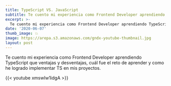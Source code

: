 ```yaml
---
title: TypeScript VS. JavaScript
subtitle: Te cuento mi experiencia como Frontend Developer aprendiendo TypeScript que ventajas y desventajas
excerpt: >-
  Te cuento mi experiencia como Frontend Developer aprendiendo TypeScript que ventajas y desventajas
date: '2020-06-07'
thumb_image: 💥
image: https://arepa.s3.amazonaws.com/gndx-youtube-thumbnail.jpg
layout: post
---
```


Te cuento mi experiencia como Frontend Developer aprendiendo TypeScript que ventajas y desventajas, cuál fue el reto de aprender y como he logrado implementar TS en mis proyectos.

{{< youtube xmswIw1idgA >}}